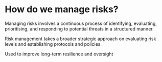 # How do we manage risks?

Managing risks involves a continuous process of identifying, evaluating, prioritising, and responding to potential threats in a structured manner.

Risk management takes a broader strategic approach on evaluating risk levels and establishing protocols and policies.

Used to improve long-term resilience and oversight
